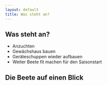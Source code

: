 ```yaml
---
layout: default
title: Was steht an?
---
```


<div class="articles">
    <h2 class="title">Was steht an?</h2>
    <ul>
        <li>Anzuchten</li>
        <li>Gewächshaus bauen</li>
        <li>Geräteschuppen wieder aufbauen</li>
        <li>Weiter Beete fit machen für den Saisonstart</li>
    </ul>
    <h2 class="title">Die Beete auf einen Blick</h2>
</div>

<img src="{{ '/assets/img/GartenplanS.jpg' | prepend: site.baseurl }}" alt=""> 